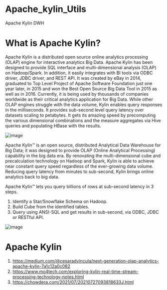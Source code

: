 # Apache_kylin_Utils
Apache Kylin DWH

# What is Apache Kylin?

Apache Kylin is a distributed open source online analytics processing (OLAP) engine for interactive analytics Big Data. Apache Kylin has been designed to provide SQL interface and multi-dimensional analysis (OLAP) on Hadoop/Spark. In addition, it easily integrates with BI tools via ODBC driver, JDBC driver, and REST API. It was created by eBay in 2014, graduated to Top Level Project of Apache Software Foundation just one year later, in 2015 and won the Best Open Source Big Data Tool in 2015 as well as in 2016. Currently, it is being used by thousands of companies worldwide as their critical analytics application for Big Data. While other OLAP engines struggle with the data volume, Kylin enables query responses in the milliseconds. It provides sub-second level query latency over datasets scaling to petabytes. It gets its amazing speed by precomputing the various dimensional combinations and the measure aggregates via Hive queries and populating HBase with the results.

![image](https://user-images.githubusercontent.com/5849522/164735356-50742b2a-1cb8-453b-878a-afc1a1538f94.png)




Apache Kylin™ is an open source, distributed Analytical Data Warehouse for Big Data; it was designed to provide OLAP (Online Analytical Processing) capability in the big data era. By renovating the multi-dimensional cube and precalculation technology on Hadoop and Spark, Kylin is able to achieve near constant query speed regardless of the ever-growing data volume. Reducing query latency from minutes to sub-second, Kylin brings online analytics back to big data.

Apache Kylin™ lets you query billions of rows at sub-second latency in 3 steps.

1. Identify a Star/Snowflake Schema on Hadoop.
2. Build Cube from the identified tables.
3. Query using ANSI-SQL and get results in sub-second, via ODBC, JDBC or RESTful API.

![image](https://user-images.githubusercontent.com/5849522/164735545-bdb87ceb-b5aa-4f2f-9309-d23e20f99b66.png)






# Apache Kylin
1. https://medium.com/@cesaradvincula/next-generation-olap-analytics-apache-kylin-7a1c12a0c082
1. https://www.mo4tech.com/exploring-kylin-real-time-stream-processing-technology-notes.html
2. https://chowdera.com/2021/07/20210727093818633J.html

